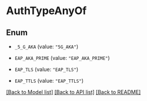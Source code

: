 # AuthTypeAnyOf

## Enum


* `_5_G_AKA` (value: `"5G_AKA"`)

* `EAP_AKA_PRIME` (value: `"EAP_AKA_PRIME"`)

* `EAP_TLS` (value: `"EAP_TLS"`)

* `EAP_TTLS` (value: `"EAP_TTLS"`)


[[Back to Model list]](../README.md#documentation-for-models) [[Back to API list]](../README.md#documentation-for-api-endpoints) [[Back to README]](../README.md)


